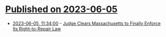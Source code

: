 # [Published on 2023-06-05](index.md)

* [2023-06-05, 11:34:00](https://yro.slashdot.org/story/23/06/05/0341232/judge-clears-massachusetts-to-finally-enforce-its-right-to-repair-law?utm_source=rss1.0mainlinkanon&utm_medium=feed) - [Judge Clears Massachusetts to Finally Enforce Its Right-to-Repair Law](https://yro.slashdot.org/story/23/06/05/0341232/judge-clears-massachusetts-to-finally-enforce-its-right-to-repair-law?utm_source=rss1.0mainlinkanon&utm_medium=feed)
